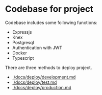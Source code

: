 # Codebase for project

Codebase includes some following functions:

- Expressjs
- Knex
- Postgresql
- Authentication with JWT
- Docker
- Typescript

There are three methods to deploy project.

- [./docs/deploy/development.md](./docs/deploy/development.md)
- [./docs/deploy/test.md](./docs/deploy/test.md)
- [./docs/deploy/production.md](./docs/deploy/production.md)
